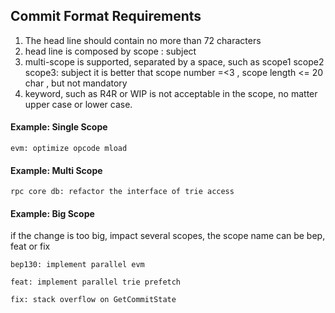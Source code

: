 ## Commit Format Requirements
1. The head line should contain no more than 72 characters
2. head line is composed by  scope : subject 
3. multi-scope is supported, separated by a space, such as scope1 scope2 scope3: subject 
   it is better that scope number =<3 , scope length <= 20 char , but not mandatory
4. keyword, such as  R4R  or WIP is not acceptable in the scope, no matter upper case or lower case.

#### Example: Single Scope
```
evm: optimize opcode mload
```

#### Example: Multi Scope
```
rpc core db: refactor the interface of trie access
```

#### Example: Big Scope
if the change is too big, impact several scopes, the scope name can be bep, feat or fix
```
bep130: implement parallel evm

feat: implement parallel trie prefetch

fix: stack overflow on GetCommitState
```
